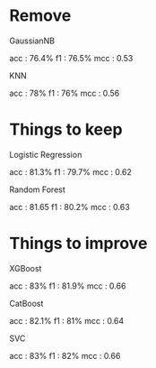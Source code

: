 # Remove

GaussianNB

acc : 76.4%
f1 : 76.5%
mcc : 0.53

KNN 

acc : 78%
f1 : 76%
mcc : 0.56

# Things to keep

Logistic Regression

acc : 81.3%
f1 : 79.7%
mcc : 0.62

Random Forest

acc : 81.65
f1 : 80.2%
mcc : 0.63

# Things to improve

XGBoost

acc : 83%
f1 : 81.9%
mcc : 0.66

CatBoost

acc : 82.1%
f1 : 81%
mcc : 0.64

SVC

acc : 83%
f1 : 82%
mcc : 0.66